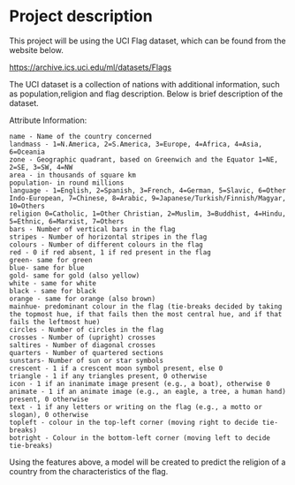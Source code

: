 # Project description

This project will be using the UCI Flag dataset, which can be found from the website below.

https://archive.ics.uci.edu/ml/datasets/Flags

The UCI dataset is a collection of nations with additional information, such as population,religion and flag description. Below is brief description of the dataset.

Attribute Information:

    name - Name of the country concerned
    landmass - 1=N.America, 2=S.America, 3=Europe, 4=Africa, 4=Asia, 6=Oceania
    zone - Geographic quadrant, based on Greenwich and the Equator 1=NE, 2=SE, 3=SW, 4=NW
    area - in thousands of square km
    population- in round millions
    language - 1=English, 2=Spanish, 3=French, 4=German, 5=Slavic, 6=Other Indo-European, 7=Chinese, 8=Arabic, 9=Japanese/Turkish/Finnish/Magyar, 10=Others
    religion 0=Catholic, 1=Other Christian, 2=Muslim, 3=Buddhist, 4=Hindu, 5=Ethnic, 6=Marxist, 7=Others
    bars - Number of vertical bars in the flag
    stripes - Number of horizontal stripes in the flag
    colours - Number of different colours in the flag
    red - 0 if red absent, 1 if red present in the flag
    green- same for green
    blue- same for blue
    gold- same for gold (also yellow)
    white - same for white
    black - same for black
    orange - same for orange (also brown)
    mainhue- predominant colour in the flag (tie-breaks decided by taking the topmost hue, if that fails then the most central hue, and if that fails the leftmost hue)
    circles - Number of circles in the flag
    crosses - Number of (upright) crosses
    saltires - Number of diagonal crosses
    quarters - Number of quartered sections
    sunstars- Number of sun or star symbols
    crescent - 1 if a crescent moon symbol present, else 0
    triangle - 1 if any triangles present, 0 otherwise
    icon - 1 if an inanimate image present (e.g., a boat), otherwise 0
    animate - 1 if an animate image (e.g., an eagle, a tree, a human hand) present, 0 otherwise
    text - 1 if any letters or writing on the flag (e.g., a motto or slogan), 0 otherwise
    topleft - colour in the top-left corner (moving right to decide tie-breaks)
    botright - Colour in the bottom-left corner (moving left to decide tie-breaks)

Using the features above, a model will be created to predict the religion of a country from the characteristics of the flag.

